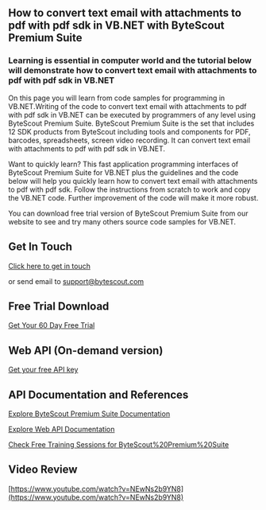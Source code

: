 ## How to convert text email with attachments to pdf with pdf sdk in VB.NET with ByteScout Premium Suite

### Learning is essential in computer world and the tutorial below will demonstrate how to convert text email with attachments to pdf with pdf sdk in VB.NET

On this page you will learn from code samples for programming in VB.NET.Writing of the code to convert text email with attachments to pdf with pdf sdk in VB.NET can be executed by programmers of any level using ByteScout Premium Suite. ByteScout Premium Suite is the set that includes 12 SDK products from ByteScout including tools and components for PDF, barcodes, spreadsheets, screen video recording. It can convert text email with attachments to pdf with pdf sdk in VB.NET.

Want to quickly learn? This fast application programming interfaces of ByteScout Premium Suite for VB.NET plus the guidelines and the code below will help you quickly learn how to convert text email with attachments to pdf with pdf sdk. Follow the instructions from scratch to work and copy the VB.NET code. Further improvement of the code will make it more robust.

You can download free trial version of ByteScout Premium Suite from our website to see and try many others source code samples for VB.NET.

## Get In Touch

[Click here to get in touch](https://bytescout.zendesk.com/hc/en-us/requests/new?subject=ByteScout%20Premium%20Suite%20Question)

or send email to [support@bytescout.com](mailto:support@bytescout.com?subject=ByteScout%20Premium%20Suite%20Question) 

## Free Trial Download

[Get Your 60 Day Free Trial](https://bytescout.com/download/web-installer?utm_source=github-readme)

## Web API (On-demand version)

[Get your free API key](https://pdf.co/documentation/api?utm_source=github-readme)

## API Documentation and References

[Explore ByteScout Premium Suite Documentation](https://bytescout.com/documentation/index.html?utm_source=github-readme)

[Explore Web API Documentation](https://pdf.co/documentation/api?utm_source=github-readme)

[Check Free Training Sessions for ByteScout%20Premium%20Suite](https://academy.bytescout.com/)

## Video Review

[https://www.youtube.com/watch?v=NEwNs2b9YN8](https://www.youtube.com/watch?v=NEwNs2b9YN8)